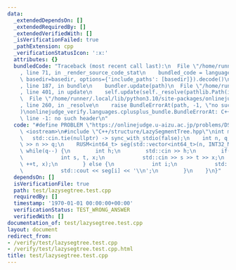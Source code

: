 ```yaml
---
data:
  _extendedDependsOn: []
  _extendedRequiredBy: []
  _extendedVerifiedWith: []
  _isVerificationFailed: true
  _pathExtension: cpp
  _verificationStatusIcon: ':x:'
  attributes: {}
  bundledCode: "Traceback (most recent call last):\n  File \"/home/runner/.local/lib/python3.10/site-packages/onlinejudge_verify/documentation/build.py\"\
    , line 71, in _render_source_code_stat\n    bundled_code = language.bundle(stat.path,\
    \ basedir=basedir, options={'include_paths': [basedir]}).decode()\n  File \"/home/runner/.local/lib/python3.10/site-packages/onlinejudge_verify/languages/cplusplus.py\"\
    , line 187, in bundle\n    bundler.update(path)\n  File \"/home/runner/.local/lib/python3.10/site-packages/onlinejudge_verify/languages/cplusplus_bundle.py\"\
    , line 401, in update\n    self.update(self._resolve(pathlib.Path(included), included_from=path))\n\
    \  File \"/home/runner/.local/lib/python3.10/site-packages/onlinejudge_verify/languages/cplusplus_bundle.py\"\
    , line 260, in _resolve\n    raise BundleErrorAt(path, -1, \"no such header\"\
    )\nonlinejudge_verify.languages.cplusplus_bundle.BundleErrorAt: C++/structure/LazySegmentTree.hpp:\
    \ line -1: no such header\n"
  code: "#define PROBLEM \"https://onlinejudge.u-aizu.ac.jp/problems/DSL_2_D\"\n#include\
    \ <iostream>\n#include \"C++/structure/LazySegmentTree.hpp\"\nint main() {\n \
    \   std::cin.tie(nullptr) -> sync_with_stdio(false);\n    int n, q;\n    std::cin\
    \ >> n >> q;\n    RUSM<int64_t> seg(std::vector<int64_t>(n, INT32_MAX));\n   \
    \ while(q--) {\n        int h;\n        std::cin >> h;\n        if(h == 0) {\n\
    \            int s, t, x;\n            std::cin >> s >> t >> x;\n            seg.apply(s,\
    \ ++t, x);\n        } else {\n            int i;\n            std::cin >> i;\n\
    \            std::cout << seg[i] << '\\n';\n        }\n    }\n}"
  dependsOn: []
  isVerificationFile: true
  path: test/lazysegtree.test.cpp
  requiredBy: []
  timestamp: '1970-01-01 00:00:00+00:00'
  verificationStatus: TEST_WRONG_ANSWER
  verifiedWith: []
documentation_of: test/lazysegtree.test.cpp
layout: document
redirect_from:
- /verify/test/lazysegtree.test.cpp
- /verify/test/lazysegtree.test.cpp.html
title: test/lazysegtree.test.cpp
---
```

